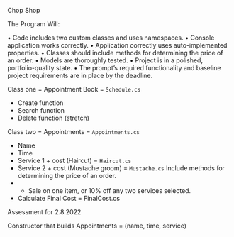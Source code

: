 Chop Shop

The Program Will:

• Code includes two custom classes and uses namespaces.
• Console application works correctly.
• Application correctly uses auto-implemented properties.
• Classes should include methods for determining the price of an order.
• Models are thoroughly tested.
• Project is in a polished, portfolio-quality state.
• The prompt’s required functionality and baseline project requirements are in place by the deadline.

Class one = Appointment Book = ```Schedule.cs```
 - Create function
 - Search function
 - Delete function (stretch)

Class two = Appointments = ```Appointments.cs```
 - Name
 - Time
 - Service 1 + cost (Haircut) = ```Haircut.cs```
 - Service 2 + cost (Mustache groom) = ```Mustache.cs```
 Include methods for determining the price of an order.
 - - Sale on one item, or 10% off any two services selected.
 - Calculate Final Cost = FinalCost.cs 

 Assessment for 2.8.2022

 Constructor that builds Appointments = (name, time, service)

 